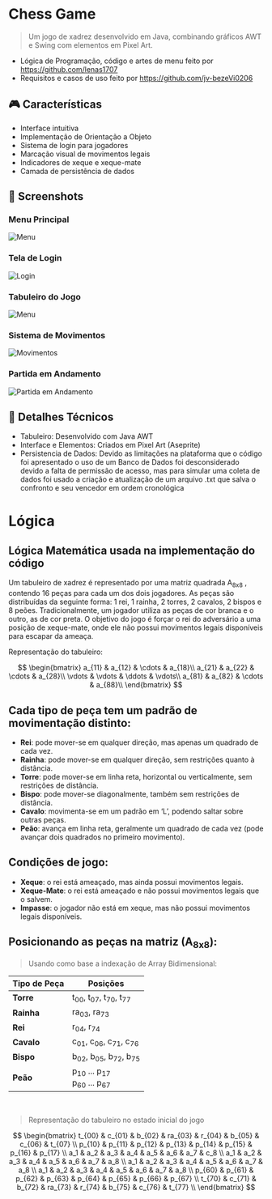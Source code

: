 # Chess Game
>Um jogo de xadrez desenvolvido em Java, combinando gráficos AWT e Swing com elementos em Pixel Art.
- Lógica de Programação, código e artes de menu feito por <https://github.com/lenas1707>
- Requisitos e casos de uso feito por <https://github.com/jv-bezeVi0206> 
## 🎮 Características
 - Interface intuitiva
 - Implementação de Orientação a Objeto
- Sistema de login para jogadores
- Marcação visual de movimentos legais
- Indicadores de xeque e xeque-mate
- Camada de persistência de dados
  
## 📸 Screenshots
### Menu Principal
![Menu](/Screenshots/menuscreen.png)
### Tela de Login
![Login](/Screenshots/playerloginscreen.png)
### Tabuleiro do Jogo
![Menu](/Screenshots/gamescreen.png)
### Sistema de Movimentos
![Movimentos](/Screenshots/chesstablemark.png)
### Partida em Andamento
![Partida em Andamento](/Screenshots/chessgameprogress.png)
## 🎨 Detalhes Técnicos
- Tabuleiro: Desenvolvido com Java AWT
- Interface e Elementos: Criados em Pixel Art (Aseprite)
- Persistencia de Dados: Devido as limitações na plataforma que o código foi apresentado o uso de um Banco de Dados foi desconsiderado devido a falta de permissão de acesso, mas para simular uma coleta de dados foi usado a criação e atualização de um arquivo .txt que salva o confronto e seu vencedor em ordem cronológica 

# Lógica

## Lógica Matemática usada na implementação do código

Um tabuleiro de xadrez é representado por uma matriz quadrada A<sub>8x8</sub> , contendo 16 peças para cada um dos dois jogadores. As peças são distribuídas da seguinte forma: 1 rei, 1 rainha, 2 torres, 2 cavalos, 2 bispos e 8 peões. Tradicionalmente, um jogador utiliza as peças de cor branca e o outro, as de cor preta. O objetivo do jogo é forçar o rei do adversário a uma posição de xeque-mate, onde ele não possui movimentos legais disponíveis para escapar da ameaça.

Representação do tabuleiro:

$$ 
\begin{bmatrix}
a_{11} & a_{12} & \cdots & a_{18}\\     
a_{21} & a_{22} & \cdots & a_{28}\\     
\vdots & \vdots & \ddots & \vdots\\     
a_{81} & a_{82} & \cdots & a_{88}\\
\end{bmatrix}
$$

## Cada tipo de peça tem um padrão de movimentação distinto:

- **Rei**: pode mover-se em qualquer direção, mas apenas um quadrado de cada vez.
- **Rainha**: pode mover-se em qualquer direção, sem restrições quanto à distância.
- **Torre**: pode mover-se em linha reta, horizontal ou verticalmente, sem restrições de distância.
- **Bispo**: pode mover-se diagonalmente, também sem restrições de distância.
- **Cavalo**: movimenta-se em um padrão em ‘L’, podendo saltar sobre outras peças.
- **Peão**: avança em linha reta, geralmente um quadrado de cada vez (pode avançar dois quadrados no primeiro movimento).

## Condições de jogo:

- **Xeque**: o rei está ameaçado, mas ainda possui movimentos legais.
- **Xeque-Mate**: o rei está ameaçado e não possui movimentos legais que o salvem.
- **Impasse**: o jogador não está em xeque, mas não possui movimentos legais disponíveis.

## Posicionando as peças na matriz \(A<sub>8x8</sub>):

> Usando como base a indexação de Array Bidimensional:

<div align="center">

| Tipo de Peça | Posições                             |
|--------------|-------------------------------------|
| **Torre**    | t<sub>00</sub>, t<sub>07</sub>, t<sub>70</sub>, t<sub>77</sub> |
| **Rainha**   | ra<sub>03</sub>, ra<sub>73</sub>   |
| **Rei**      | r<sub>04</sub>, r<sub>74</sub>     |
| **Cavalo**   | c<sub>01</sub>, c<sub>06</sub>, c<sub>71</sub>, c<sub>76</sub> |
| **Bispo**    | b<sub>02</sub>, b<sub>05</sub>, b<sub>72</sub>, b<sub>75</sub> |
| **Peão**     | p<sub>10</sub> ... p<sub>17</sub><br>p<sub>60</sub> ... p<sub>67</sub> |  

</div>

<br>

> Representação do tabuleiro no estado inicial do jogo

$$ 
\begin{bmatrix}
t_{00} & c_{01} & b_{02} & ra_{03} & r_{04} & b_{05} & c_{06} & t_{07} \\
p_{10} & p_{11} & p_{12} & p_{13} & p_{14} & p_{15} & p_{16} & p_{17} \\
a_1 & a_2 & a_3 & a_4 & a_5 & a_6 & a_7 & c_8 \\
a_1 & a_2 & a_3 & a_4 & a_5 & a_6 & a_7 & a_8 \\
a_1 & a_2 & a_3 & a_4 & a_5 & a_6 & a_7 & a_8 \\
a_1 & a_2 & a_3 & a_4 & a_5 & a_6 & a_7 & a_8 \\
p_{60} & p_{61} & p_{62} & p_{63} & p_{64} & p_{65} & p_{66} & p_{67} \\
t_{70} & c_{71} & b_{72} & ra_{73} & r_{74} & b_{75} & c_{76} & t_{77} \\
\end{bmatrix}
$$



